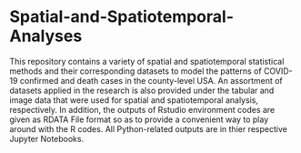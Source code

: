 # Spatial-and-Spatiotemporal-Analyses
This repository contains a variety of spatial and spatiotemporal statistical methods and their corresponding datasets to model the patterns of COVID-19 confirmed and death cases in the county-level USA.
An assortment of datasets applied in the research is also provided under the tabular and image data that were used for spatial and spatiotemporal analysis, respectively.
In addition, the outputs of Rstudio environment codes are given as RDATA File format so as to provide a convenient way to play around with the R codes. All Python-related outputs are in thier respective Jupyter Notebooks.
